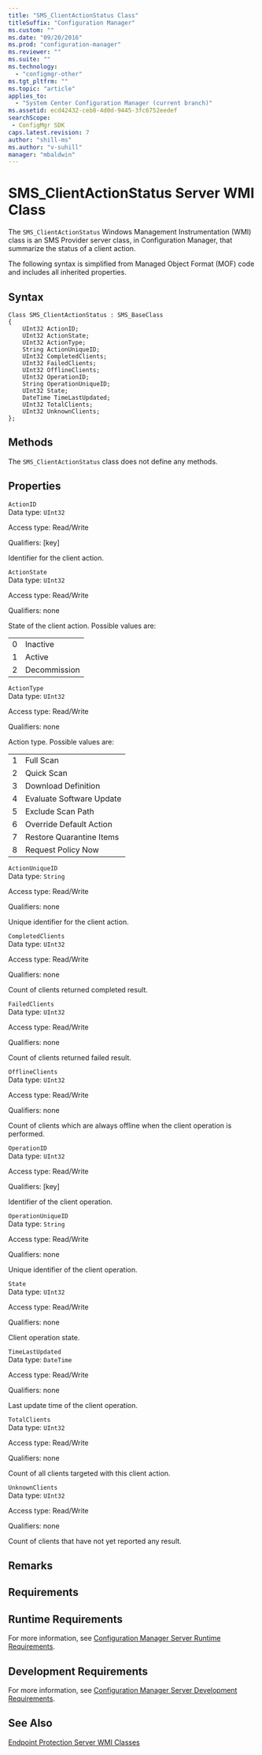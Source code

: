 ```yaml
---
title: "SMS_ClientActionStatus Class"
titleSuffix: "Configuration Manager"
ms.custom: ""
ms.date: "09/20/2016"
ms.prod: "configuration-manager"
ms.reviewer: ""
ms.suite: ""
ms.technology:
  - "configmgr-other"
ms.tgt_pltfrm: ""
ms.topic: "article"
applies_to:
  - "System Center Configuration Manager (current branch)"
ms.assetid: ecd42432-ceb8-4d0d-9445-3fc6752eedefsearchScope: - ConfigMgr SDK
caps.latest.revision: 7
author: "shill-ms"
ms.author: "v-suhill"
manager: "mbaldwin"
---
```

# SMS_ClientActionStatus Server WMI Class
The `SMS_ClientActionStatus` Windows Management Instrumentation (WMI) class is an SMS Provider server class, in Configuration Manager, that summarize the status of a client action.  

 The following syntax is simplified from Managed Object Format (MOF) code and includes all inherited properties.  

## Syntax  

```  
Class SMS_ClientActionStatus : SMS_BaseClass  
{  
    UInt32 ActionID;  
    UInt32 ActionState;  
    UInt32 ActionType;  
    String ActionUniqueID;  
    UInt32 CompletedClients;  
    UInt32 FailedClients;  
    UInt32 OfflineClients;  
    UInt32 OperationID;  
    String OperationUniqueID;  
    UInt32 State;  
    DateTime TimeLastUpdated;  
    UInt32 TotalClients;  
    UInt32 UnknownClients;  
};  
```  

## Methods  
 The `SMS_ClientActionStatus` class does not define any methods.  

## Properties  
 `ActionID`  
 Data type: `UInt32`  

 Access type: Read/Write  

 Qualifiers: [key]  

 Identifier for the client action.  

 `ActionState`  
 Data type: `UInt32`  

 Access type: Read/Write  

 Qualifiers: none  

 State of the client action.  Possible values are:  

|||  
|-|-|  
|0|Inactive|  
|1|Active|  
|2|Decommission|  

 `ActionType`  
 Data type: `UInt32`  

 Access type: Read/Write  

 Qualifiers: none  

 Action type. Possible values are:  

|||  
|-|-|  
|1|Full Scan|  
|2|Quick Scan|  
|3|Download Definition|  
|4|Evaluate Software Update|  
|5|Exclude Scan Path|  
|6|Override Default Action|  
|7|Restore Quarantine Items|  
|8|Request Policy Now|  

 `ActionUniqueID`  
 Data type: `String`  

 Access type: Read/Write  

 Qualifiers: none  

 Unique identifier for the client action.  

 `CompletedClients`  
 Data type: `UInt32`  

 Access type: Read/Write  

 Qualifiers: none  

 Count of clients returned completed result.  

 `FailedClients`  
 Data type: `UInt32`  

 Access type: Read/Write  

 Qualifiers: none  

 Count of clients returned failed result.  

 `OfflineClients`  
 Data type: `UInt32`  

 Access type: Read/Write  

 Qualifiers: none  

 Count of clients which are always offline when the client operation is performed.  

 `OperationID`  
 Data type: `UInt32`  

 Access type: Read/Write  

 Qualifiers: [key]  

 Identifier of the client operation.  

 `OperationUniqueID`  
 Data type: `String`  

 Access type: Read/Write  

 Qualifiers: none  

 Unique identifier of the client operation.  

 `State`  
 Data type: `UInt32`  

 Access type: Read/Write  

 Qualifiers: none  

 Client operation state.   

 `TimeLastUpdated`  
 Data type: `DateTime`  

 Access type: Read/Write  

 Qualifiers: none  

 Last update time of the client operation.  

 `TotalClients`  
 Data type: `UInt32`  

 Access type: Read/Write  

 Qualifiers: none  

 Count of all clients targeted with this client action.  

 `UnknownClients`  
 Data type: `UInt32`  

 Access type: Read/Write  

 Qualifiers: none  

 Count of clients that have not yet reported any result.  

## Remarks  

## Requirements  

## Runtime Requirements  
 For more information, see [Configuration Manager Server Runtime Requirements](../../../develop/core/reqs/server-runtime-requirements.md).  

## Development Requirements  
 For more information, see [Configuration Manager Server Development Requirements](../../../develop/core/reqs/server-development-requirements.md).  

## See Also  
 [Endpoint Protection Server WMI Classes](../../../develop/reference/protect/endpoint-protection-server-wmi-classes.md)
